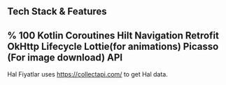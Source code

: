 Tech Stack & Features
---------------------------------------------------------
% 100 Kotlin
Coroutines
Hilt
Navigation
Retrofit
OkHttp
Lifecycle
Lottie(for animations)
Picasso (For image download)
API
---------------------------------------------------------


Hal Fiyatlar uses https://collectapi.com/ to get Hal data.